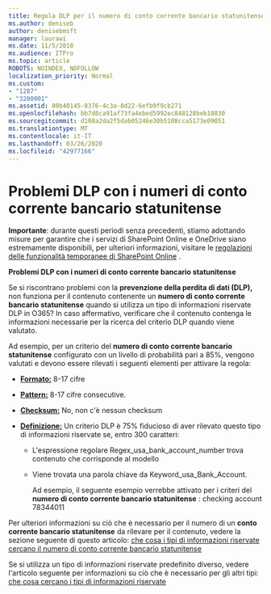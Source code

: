 ```yaml
---
title: Regola DLP per il numero di conto corrente bancario statunitense non funzionante
ms.author: deniseb
author: denisebmsft
manager: laurawi
ms.date: 11/5/2018
ms.audience: ITPro
ms.topic: article
ROBOTS: NOINDEX, NOFOLLOW
localization_priority: Normal
ms.custom:
- "1287"
- "3200001"
ms.assetid: 80b40145-8376-4c3a-8d22-6efb9f9cb271
ms.openlocfilehash: bb7d8ca91af73fa4ebed5992ec848128beb18830
ms.sourcegitcommit: d108a2da2f5dab05246e30b5108cca5173e09051
ms.translationtype: MT
ms.contentlocale: it-IT
ms.lasthandoff: 03/26/2020
ms.locfileid: "42977166"
---
```

# <a name="dlp-issues-with-us-bank-account-numbers"></a>Problemi DLP con i numeri di conto corrente bancario statunitense

**Importante**: durante questi periodi senza precedenti, stiamo adottando misure per garantire che i servizi di SharePoint Online e OneDrive siano estremamente disponibili, per ulteriori informazioni, visitare le [regolazioni delle funzionalità temporanee di SharePoint Online](https://aka.ms/ODSPAdjustments) .

**Problemi DLP con i numeri di conto corrente bancario statunitense**

Se si riscontrano problemi con la **prevenzione della perdita di dati (DLP),** non funziona per il contenuto contenente un **numero di conto corrente bancario statunitense** quando si utilizza un tipo di informazioni riservate DLP in O365? In caso affermativo, verificare che il contenuto contenga le informazioni necessarie per la ricerca del criterio DLP quando viene valutato.
  
Ad esempio, per un criterio del **numero di conto corrente bancario statunitense** configurato con un livello di probabilità pari a 85%, vengono valutati e devono essere rilevati i seguenti elementi per attivare la regola:
  
- **[Formato:](https://docs.microsoft.com/office365/securitycompliance/what-the-sensitive-information-types-look-for#format-77)** 8-17 cifre

- **[Pattern:](https://docs.microsoft.com/office365/securitycompliance/what-the-sensitive-information-types-look-for#pattern-77)** 8-17 cifre consecutive.

- **[Checksum:](https://docs.microsoft.com/office365/securitycompliance/what-the-sensitive-information-types-look-for#checksum-76)** No, non c'è nessun checksum

- **[Definizione:](https://docs.microsoft.com/office365/securitycompliance/what-the-sensitive-information-types-look-for)** Un criterio DLP è 75% fiducioso di aver rilevato questo tipo di informazioni riservate se, entro 300 caratteri:

  - L'espressione regolare Regex_usa_bank_account_number trova contenuto che corrisponde al modello

  - Viene trovata una parola chiave da Keyword_usa_Bank_Account.

    Ad esempio, il seguente esempio verrebbe attivato per i criteri del **numero di conto corrente bancario statunitense** : checking account 78344011

Per ulteriori informazioni su ciò che è necessario per il numero di un **conto corrente bancario statunitense** da rilevare per il contenuto, vedere la sezione seguente di questo articolo: [che cosa i tipi di informazioni riservate cercano il numero di conto corrente bancario statunitense](https://docs.microsoft.com/office365/securitycompliance/what-the-sensitive-information-types-look-for#us-bank-account-number)
  
Se si utilizza un tipo di informazioni riservate predefinito diverso, vedere l'articolo seguente per informazioni su ciò che è necessario per gli altri tipi: [che cosa cercano i tipi di informazioni riservate](https://docs.microsoft.com/office365/securitycompliance/what-the-sensitive-information-types-look-for)
  